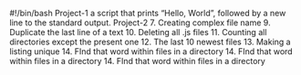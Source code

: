 #!/bin/bash
Project-1 a script that prints “Hello, World”, followed by a new line to the standard output.
Project-2
7. Creating complex file name
9. Duplicate the last line of a text
10. Deleting all .js files
11. Counting all directories except the present one
12. The last 10 newest files
13. Making a listing unique
14. FInd that word within files in a directory
14. FInd that word within files in a directory
14. FInd that word within files in a directory
